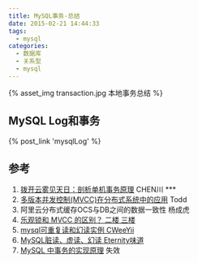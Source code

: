 ```yaml
---
title: MySQL事务-总结
date: 2015-02-21 14:44:33
tags:
  - mysql
categories:  
  - 数据库
  - 关系型
  - mysql
---
```


<p></p>
<!-- more -->

{% asset_img  transaction.jpg  本地事务总结 %}



## MySQL Log和事务
{% post_link 'mysqlLog' %}  

## 参考
1. [拨开云雾见天日：剖析单机事务原理](https://dbaplus.cn/news-160-1729-1.html) CHEN川 ***
2. [多版本并发控制(MVCC)在分布式系统中的应用](https://coolshell.cn/articles/6790.html) Todd
3. 阿里云分布式缓存OCS与DB之间的数据一致性 杨成虎
4. [乐观锁和 MVCC 的区别？  二楼 三楼](https://www.zhihu.com/question/27876575)
5. [mysql可重复读和幻读实例  CWeeYii](https://blog.csdn.net/cweeyii/article/details/70991230)
6. [MySQL脏读、虚读、幻读 Eternity味道](https://www.cnblogs.com/lz0925/articles/8988922.html)
7. [MySQL 中事务的实现原理](https://blog.csdn.net/J_java1/article/details/82025189)  失效



